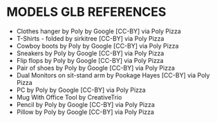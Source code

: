 # MODELS GLB REFERENCES

- Clothes hanger by Poly by Google [CC-BY] via Poly Pizza 
- T-Shirts - folded by sirkitree [CC-BY] via Poly Pizza
- Cowboy boots by Poly by Google [CC-BY] via Poly Pizza
- Sneakers by Poly by Google [CC-BY] via Poly Pizza
- Flip flops by Poly by Google [CC-BY] via Poly Pizza
- Pair of shoes by Poly by Google [CC-BY] via Poly Pizza
- Dual Monitors on sit-stand arm by Pookage Hayes [CC-BY] via Poly Pizza
- PC by Poly by Google [CC-BY] via Poly Pizza
- Mug With Office Tool by CreativeTrio
- Pencil by Poly by Google [CC-BY] via Poly Pizza
- Pillow by Poly by Google [CC-BY] via Poly Pizza
